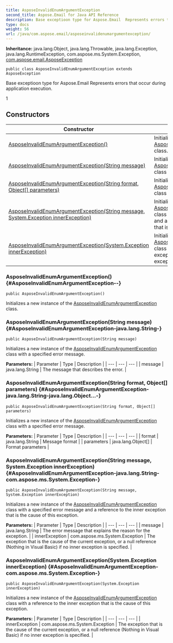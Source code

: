 ```yaml
---
title: AsposeInvalidEnumArgumentException
second_title: Aspose.Email for Java API Reference
description: Base exceptioon type for Aspose.Email  Represents errors that occur during application execution.
type: docs
weight: 56
url: /java/com.aspose.email/asposeinvalidenumargumentexception/
---
```

**Inheritance:**
java.lang.Object, java.lang.Throwable, java.lang.Exception, java.lang.RuntimeException, com.aspose.ms.System.Exception, [com.aspose.email.AsposeException](../../com.aspose.email/asposeexception)
```
public class AsposeInvalidEnumArgumentException extends AsposeException
```

Base exceptioon type for Aspose.Email Represents errors that occur during application execution.

 1 
## Constructors

| Constructor | Description |
| --- | --- |
| [AsposeInvalidEnumArgumentException()](#AsposeInvalidEnumArgumentException--) | Initializes a new instance of the [AsposeInvalidEnumArgumentException](../../com.aspose.email/asposeinvalidenumargumentexception) class. |
| [AsposeInvalidEnumArgumentException(String message)](#AsposeInvalidEnumArgumentException-java.lang.String-) | Initializes a new instance of the [AsposeInvalidEnumArgumentException](../../com.aspose.email/asposeinvalidenumargumentexception) class with a specified error message. |
| [AsposeInvalidEnumArgumentException(String format, Object[] parameters)](#AsposeInvalidEnumArgumentException-java.lang.String-java.lang.Object...-) | Initializes a new instance of the [AsposeInvalidEnumArgumentException](../../com.aspose.email/asposeinvalidenumargumentexception) class with a specified error message. |
| [AsposeInvalidEnumArgumentException(String message, System.Exception innerException)](#AsposeInvalidEnumArgumentException-java.lang.String-com.aspose.ms.System.Exception-) | Initializes a new instance of the [AsposeInvalidEnumArgumentException](../../com.aspose.email/asposeinvalidenumargumentexception) class with a specified error message and a reference to the inner exception that is the cause of this exception. |
| [AsposeInvalidEnumArgumentException(System.Exception innerException)](#AsposeInvalidEnumArgumentException-com.aspose.ms.System.Exception-) | Initializes a new instance of the [AsposeInvalidEnumArgumentException](../../com.aspose.email/asposeinvalidenumargumentexception) class with a reference to the inner exception that is the cause of this exception. |
### AsposeInvalidEnumArgumentException() {#AsposeInvalidEnumArgumentException--}
```
public AsposeInvalidEnumArgumentException()
```


Initializes a new instance of the [AsposeInvalidEnumArgumentException](../../com.aspose.email/asposeinvalidenumargumentexception) class.

### AsposeInvalidEnumArgumentException(String message) {#AsposeInvalidEnumArgumentException-java.lang.String-}
```
public AsposeInvalidEnumArgumentException(String message)
```


Initializes a new instance of the [AsposeInvalidEnumArgumentException](../../com.aspose.email/asposeinvalidenumargumentexception) class with a specified error message.

**Parameters:**
| Parameter | Type | Description |
| --- | --- | --- |
| message | java.lang.String | The message that describes the error. |

### AsposeInvalidEnumArgumentException(String format, Object[] parameters) {#AsposeInvalidEnumArgumentException-java.lang.String-java.lang.Object...-}
```
public AsposeInvalidEnumArgumentException(String format, Object[] parameters)
```


Initializes a new instance of the [AsposeInvalidEnumArgumentException](../../com.aspose.email/asposeinvalidenumargumentexception) class with a specified error message.

**Parameters:**
| Parameter | Type | Description |
| --- | --- | --- |
| format | java.lang.String | Message format |
| parameters | java.lang.Object[] | Format parameters |

### AsposeInvalidEnumArgumentException(String message, System.Exception innerException) {#AsposeInvalidEnumArgumentException-java.lang.String-com.aspose.ms.System.Exception-}
```
public AsposeInvalidEnumArgumentException(String message, System.Exception innerException)
```


Initializes a new instance of the [AsposeInvalidEnumArgumentException](../../com.aspose.email/asposeinvalidenumargumentexception) class with a specified error message and a reference to the inner exception that is the cause of this exception.

**Parameters:**
| Parameter | Type | Description |
| --- | --- | --- |
| message | java.lang.String | The error message that explains the reason for the exception. |
| innerException | com.aspose.ms.System.Exception | The exception that is the cause of the current exception, or a null reference (Nothing in Visual Basic) if no inner exception is specified. |

### AsposeInvalidEnumArgumentException(System.Exception innerException) {#AsposeInvalidEnumArgumentException-com.aspose.ms.System.Exception-}
```
public AsposeInvalidEnumArgumentException(System.Exception innerException)
```


Initializes a new instance of the [AsposeInvalidEnumArgumentException](../../com.aspose.email/asposeinvalidenumargumentexception) class with a reference to the inner exception that is the cause of this exception.

**Parameters:**
| Parameter | Type | Description |
| --- | --- | --- |
| innerException | com.aspose.ms.System.Exception | The exception that is the cause of the current exception, or a null reference (Nothing in Visual Basic) if no inner exception is specified. |

